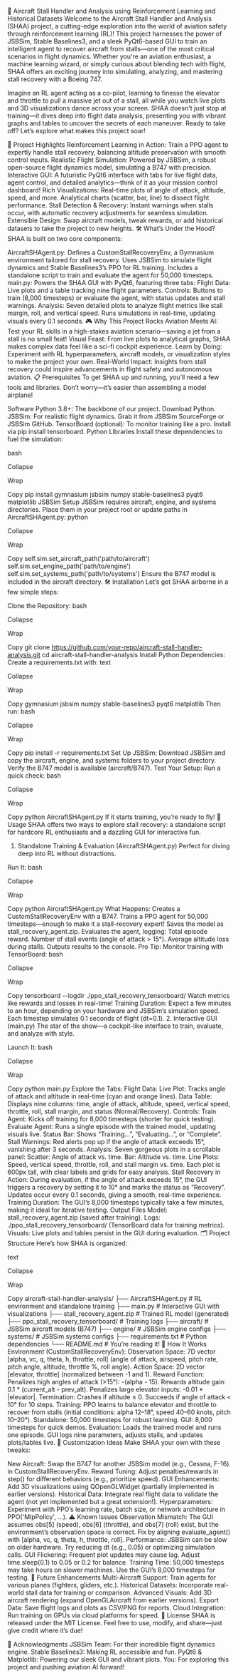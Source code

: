 🚀 Aircraft Stall Handler and Analysis using Reinforcement Learning and Historical Datasets
Welcome to the Aircraft Stall Handler and Analysis (SHAA) project, a cutting-edge exploration into the world of aviation safety through reinforcement learning (RL)! This project harnesses the power of JSBSim, Stable Baselines3, and a sleek PyQt6-based GUI to train an intelligent agent to recover aircraft from stalls—one of the most critical scenarios in flight dynamics. Whether you're an aviation enthusiast, a machine learning wizard, or simply curious about blending tech with flight, SHAA offers an exciting journey into simulating, analyzing, and mastering stall recovery with a Boeing 747.

Imagine an RL agent acting as a co-pilot, learning to finesse the elevator and throttle to pull a massive jet out of a stall, all while you watch live plots and 3D visualizations dance across your screen. SHAA doesn't just stop at training—it dives deep into flight data analysis, presenting you with vibrant graphs and tables to uncover the secrets of each maneuver. Ready to take off? Let’s explore what makes this project soar!

🌟 Project Highlights
Reinforcement Learning in Action: Train a PPO agent to expertly handle stall recovery, balancing altitude preservation with smooth control inputs.
Realistic Flight Simulation: Powered by JSBSim, a robust open-source flight dynamics model, simulating a B747 with precision.
Interactive GUI: A futuristic PyQt6 interface with tabs for live flight data, agent control, and detailed analytics—think of it as your mission control dashboard!
Rich Visualizations:
Real-time plots of angle of attack, altitude, speed, and more.
Analytical charts (scatter, bar, line) to dissect flight performance.
Stall Detection & Recovery: Instant warnings when stalls occur, with automatic recovery adjustments for seamless simulation.
Extensible Design: Swap aircraft models, tweak rewards, or add historical datasets to take the project to new heights.
🛠️ What’s Under the Hood?
SHAA is built on two core components:

AircraftSHAgent.py:
Defines a CustomStallRecoveryEnv, a Gymnasium environment tailored for stall recovery.
Uses JSBSim to simulate flight dynamics and Stable Baselines3’s PPO for RL training.
Includes a standalone script to train and evaluate the agent for 50,000 timesteps.
main.py:
Powers the SHAA GUI with PyQt6, featuring three tabs:
Flight Data: Live plots and a table tracking nine flight parameters.
Controls: Buttons to train (8,000 timesteps) or evaluate the agent, with status updates and stall warnings.
Analysis: Seven detailed plots to analyze flight metrics like stall margin, roll, and vertical speed.
Runs simulations in real-time, updating visuals every 0.1 seconds.
🎮 Why This Project Rocks
Aviation Meets AI: Test your RL skills in a high-stakes aviation scenario—saving a jet from a stall is no small feat!
Visual Feast: From live plots to analytical graphs, SHAA makes complex data feel like a sci-fi cockpit experience.
Learn by Doing: Experiment with RL hyperparameters, aircraft models, or visualization styles to make the project your own.
Real-World Impact: Insights from stall recovery could inspire advancements in flight safety and autonomous aviation.
📋 Prerequisites
To get SHAA up and running, you’ll need a few tools and libraries. Don’t worry—it’s easier than assembling a model airplane!

Software
Python 3.8+: The backbone of our project. Download Python.
JSBSim: For realistic flight dynamics. Grab it from JSBSim SourceForge or JSBSim GitHub.
TensorBoard (optional): To monitor training like a pro. Install via pip install tensorboard.
Python Libraries
Install these dependencies to fuel the simulation:

bash

Collapse

Wrap

Copy
pip install gymnasium jsbsim numpy stable-baselines3 pyqt6 matplotlib
JSBSim Setup
JSBSim requires aircraft, engine, and systems directories. Place them in your project root or update paths in AircraftSHAgent.py:
python

Collapse

Wrap

Copy
self.sim.set_aircraft_path('path/to/aircraft')
self.sim.set_engine_path('path/to/engine')
self.sim.set_systems_path('path/to/systems')
Ensure the B747 model is included in the aircraft directory.
🛠️ Installation
Let’s get SHAA airborne in a few simple steps:

Clone the Repository:
bash

Collapse

Wrap

Copy
git clone https://github.com/your-repo/aircraft-stall-handler-analysis.git
cd aircraft-stall-handler-analysis
Install Python Dependencies: Create a requirements.txt with:
text

Collapse

Wrap

Copy
gymnasium
jsbsim
numpy
stable-baselines3
pyqt6
matplotlib
Then run:
bash

Collapse

Wrap

Copy
pip install -r requirements.txt
Set Up JSBSim:
Download JSBSim and copy the aircraft, engine, and systems folders to your project directory.
Verify the B747 model is available (aircraft/B747).
Test Your Setup: Run a quick check:
bash

Collapse

Wrap

Copy
python AircraftSHAgent.py
If it starts training, you’re ready to fly!
🚀 Usage
SHAA offers two ways to explore stall recovery: a standalone script for hardcore RL enthusiasts and a dazzling GUI for interactive fun.

1. Standalone Training & Evaluation (AircraftSHAgent.py)
Perfect for diving deep into RL without distractions.

Run It:
bash

Collapse

Wrap

Copy
python AircraftSHAgent.py
What Happens:
Creates a CustomStallRecoveryEnv with a B747.
Trains a PPO agent for 50,000 timesteps—enough to make it a stall-recovery expert!
Saves the model as stall_recovery_agent.zip.
Evaluates the agent, logging:
Total episode reward.
Number of stall events (angle of attack > 15°).
Average altitude loss during stalls.
Outputs results to the console.
Pro Tip: Monitor training with TensorBoard:
bash

Collapse

Wrap

Copy
tensorboard --logdir ./ppo_stall_recovery_tensorboard/
Watch metrics like rewards and losses in real-time!
Training Duration: Expect a few minutes to an hour, depending on your hardware and JSBSim’s simulation speed. Each timestep simulates 0.1 seconds of flight (dt=0.1).
2. Interactive GUI (main.py)
The star of the show—a cockpit-like interface to train, evaluate, and analyze with style.

Launch It:
bash

Collapse

Wrap

Copy
python main.py
Explore the Tabs:
Flight Data:
Live Plot: Tracks angle of attack and altitude in real-time (cyan and orange lines).
Data Table: Displays nine columns: time, angle of attack, altitude, speed, vertical speed, throttle, roll, stall margin, and status (Normal/Recovery).
Controls:
Train Agent: Kicks off training for 8,000 timesteps (shorter for quick testing).
Evaluate Agent: Runs a single episode with the trained model, updating visuals live.
Status Bar: Shows “Training…”, “Evaluating…”, or “Complete”.
Stall Warnings: Red alerts pop up if the angle of attack exceeds 15°, vanishing after 3 seconds.
Analysis:
Seven gorgeous plots in a scrollable panel:
Scatter: Angle of attack vs. time.
Bar: Altitude vs. time.
Line Plots: Speed, vertical speed, throttle, roll, and stall margin vs. time.
Each plot is 600px tall, with clear labels and grids for easy analysis.
Stall Recovery in Action:
During evaluation, if the angle of attack exceeds 15°, the GUI triggers a recovery by setting it to 10° and marks the status as “Recovery”.
Updates occur every 0.1 seconds, giving a smooth, real-time experience.
Training Duration: The GUI’s 8,000 timesteps typically take a few minutes, making it ideal for iterative testing.
Output Files
Model: stall_recovery_agent.zip (saved after training).
Logs: ./ppo_stall_recovery_tensorboard/ (TensorBoard data for training metrics).
Visuals: Live plots and tables persist in the GUI during evaluation.
🗂️ Project Structure
Here’s how SHAA is organized:

text

Collapse

Wrap

Copy
aircraft-stall-handler-analysis/
├── AircraftSHAgent.py              # RL environment and standalone training
├── main.py                         # Interactive GUI with visualizations
├── stall_recovery_agent.zip        # Trained RL model (generated)
├── ppo_stall_recovery_tensorboard/ # Training logs
├── aircraft/                       # JSBSim aircraft models (B747)
├── engine/                         # JSBSim engine configs
├── systems/                        # JSBSim systems configs
├── requirements.txt                # Python dependencies
└── README.md                       # You’re reading it!
🧠 How It Works
Environment (CustomStallRecoveryEnv):
Observation Space: 7D vector [alpha, vc, q, theta, h, throttle, roll] (angle of attack, airspeed, pitch rate, pitch angle, altitude, throttle %, roll angle).
Action Space: 2D vector [elevator, throttle] (normalized between -1 and 1).
Reward Function:
Penalizes high angles of attack (>15°): -(alpha - 15).
Rewards altitude gain: 0.1 * (current_alt - prev_alt).
Penalizes large elevator inputs: -0.01 * |elevator|.
Termination:
Crashes if altitude ≤ 0.
Succeeds if angle of attack < 10° for 10 steps.
Training:
PPO learns to balance elevator and throttle to recover from stalls (initial conditions: alpha 12–18°, speed 40–60 knots, pitch 10–20°).
Standalone: 50,000 timesteps for robust learning.
GUI: 8,000 timesteps for quick demos.
Evaluation:
Loads the trained model and runs one episode.
GUI logs nine parameters, adjusts stalls, and updates plots/tables live.
🔧 Customization Ideas
Make SHAA your own with these tweaks:

New Aircraft: Swap the B747 for another JSBSim model (e.g., Cessna, F-16) in CustomStallRecoveryEnv.
Reward Tuning: Adjust penalties/rewards in step() for different behaviors (e.g., prioritize speed).
GUI Enhancements: Add 3D visualizations using QOpenGLWidget (partially implemented in earlier versions).
Historical Data: Integrate real flight data to validate the agent (not yet implemented but a great extension!).
Hyperparameters: Experiment with PPO’s learning rate, batch size, or network architecture in PPO('MlpPolicy', ...).
⚠️ Known Issues
Observation Mismatch: The GUI assumes obs[5] (speed), obs[6] (throttle), and obs[7] (roll) exist, but the environment’s observation space is correct. Fix by aligning evaluate_agent() with [alpha, vc, q, theta, h, throttle, roll].
Performance: JSBSim can be slow on older hardware. Try reducing dt (e.g., 0.05) or optimizing simulation calls.
GUI Flickering: Frequent plot updates may cause lag. Adjust time.sleep(0.1) to 0.05 or 0.2 for balance.
Training Time: 50,000 timesteps may take hours on slower machines. Use the GUI’s 8,000 timesteps for testing.
🌈 Future Enhancements
Multi-Aircraft Support: Train agents for various planes (fighters, gliders, etc.).
Historical Datasets: Incorporate real-world stall data for training or comparison.
Advanced Visuals: Add 3D aircraft rendering (expand OpenGLAircraft from earlier versions).
Export Data: Save flight logs and plots as CSV/PNG for reports.
Cloud Integration: Run training on GPUs via cloud platforms for speed.
📜 License
SHAA is released under the MIT License. Feel free to use, modify, and share—just give credit where it’s due!

🙌 Acknowledgments
JSBSim Team: For their incredible flight dynamics engine.
Stable Baselines3: Making RL accessible and fun.
PyQt6 & Matplotlib: Powering our sleek GUI and vibrant plots.
You: For exploring this project and pushing aviation AI forward!
